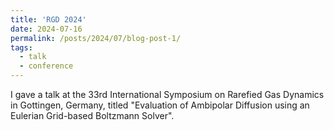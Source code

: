 ```yaml
---
title: 'RGD 2024'
date: 2024-07-16
permalink: /posts/2024/07/blog-post-1/
tags:
  - talk
  - conference
---
```


I gave a talk at the 33rd International Symposium on Rarefied Gas Dynamics in Gottingen, Germany, titled "Evaluation of Ambipolar Diffusion using an Eulerian Grid-based Boltzmann Solver".
